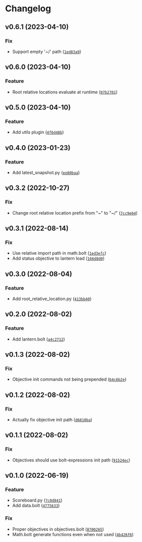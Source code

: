 # Changelog

<!--next-version-placeholder-->

## v0.6.1 (2023-04-10)
### Fix
* Support empty '~/' path ([`1ed83a9`](https://github.com/TheWii/beet-plugins/commit/1ed83a9639289ed134c0e12638ae35ce92e4bd3f))

## v0.6.0 (2023-04-10)
### Feature
* Root relative locations evaluate at runtime ([`97b2701`](https://github.com/TheWii/beet-plugins/commit/97b2701463595f891c2881303310afc19b06cd2b))

## v0.5.0 (2023-04-10)
### Feature
* Add utils plugin ([`4f6d48b`](https://github.com/TheWii/beet-plugins/commit/4f6d48b483f6d9e6af7de09673fcb474e27dfbad))

## v0.4.0 (2023-01-23)
### Feature
* Add latest_snapshot.py ([`ee80baa`](https://github.com/TheWii/beet-plugins/commit/ee80baa702045e72880df77d872514ac5e74687c))

## v0.3.2 (2022-10-27)
### Fix
* Change root relative location prefix from "~" to "~/" ([`7cc9e64`](https://github.com/TheWii/beet-plugins/commit/7cc9e6487e4d2aa301469e584cdbf22c1e92b1ee))

## v0.3.1 (2022-08-14)
### Fix
* Use relative import path in math.bolt ([`1ed3efc`](https://github.com/TheWii/beet-plugins/commit/1ed3efc299fccf2d57f365fcaebd7afec6bbce4c))
* Add status objective to lantern load ([`166d8d0`](https://github.com/TheWii/beet-plugins/commit/166d8d0cbac41e440f538b8fe5472c3fb5b18b01))

## v0.3.0 (2022-08-04)
### Feature
* Add root_relative_location.py ([`413bb40`](https://github.com/TheWii/beet-plugins/commit/413bb407262401a503c31e76205d5fda55c98f8e))

## v0.2.0 (2022-08-02)
### Feature
* Add lantern.bolt ([`a4c2712`](https://github.com/TheWii/beet-plugins/commit/a4c2712e00ebeb85b6e6bb3caca5bcceac339f7e))

## v0.1.3 (2022-08-02)
### Fix
* Objective init commands not being prepended ([`64c6b2e`](https://github.com/TheWii/beet-plugins/commit/64c6b2e5f47ed2971dc92ca11d4990712944cd53))

## v0.1.2 (2022-08-02)
### Fix
* Actually fix objective init path ([`d6810ba`](https://github.com/TheWii/beet-plugins/commit/d6810ba6b10ec868867f0fa59a00a44b03ef7408))

## v0.1.1 (2022-08-02)
### Fix
* Objectives should use bolt-expressions init path ([`91524ec`](https://github.com/TheWii/beet-plugins/commit/91524ec2c91b257fd6a2c75aa176b468461f0f09))

## v0.1.0 (2022-06-19)
### Feature
* Scoreboard.py ([`7c0d841`](https://github.com/TheWii/beet-plugins/commit/7c0d841389dfd4a2c9ff60fc337385186a8e6712))
* Add data.bolt ([`4775633`](https://github.com/TheWii/beet-plugins/commit/4775633987129c24dc4b277224775e6337a4d22e))

### Fix
* Proper objectives in objectives.bolt ([`8700265`](https://github.com/TheWii/beet-plugins/commit/870026575542201e82785f0026694a567a003870))
* Math.bolt generate functions even when not used ([`4b426f6`](https://github.com/TheWii/beet-plugins/commit/4b426f696578ec882fae355d4aa58901272a7448))
